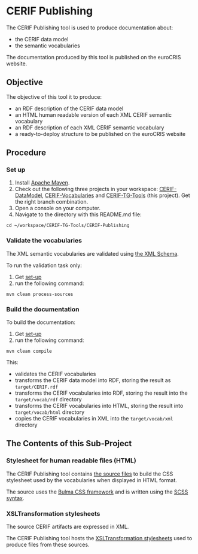 # CERIF Publishing

The CERIF Publishing tool is used to produce documentation about:
* the CERIF data model
* the semantic vocabularies

The documentation produced by this tool is published on the euroCRIS website.

## Objective

The objective of this tool it to produce:
* an RDF description of the CERIF data model
* an HTML human readable version of each XML CERIF semantic vocabulary
* an RDF description of each XML CERIF semantic vocabulary
* a ready-to-deploy structure to be published on the euroCRIS website

## Procedure

### Set up

1. Install [Apache Maven](https://maven.apache.org/).
2. Check out the following three projects in your workspace: [CERIF-DataModel](https://github.com/EuroCRIS/CERIF-DataModel), [CERIF-Vocabularies](https://github.com/EuroCRIS/CERIF-Vocabularies) and [CERIF-TG-Tools](https://github.com/EuroCRIS/CERIF-TG-Tools) (this project). Get the right branch combination.
3. Open a console on your computer.
4. Navigate to the directory with this README.md file:
```console
cd ~/workspace/CERIF-TG-Tools/CERIF-Publishing
```

### Validate the vocabularies

The XML semantic vocabularies are validated using [the XML Schema](src/main/xsd/CERIF-Vocabulary.xsd).

To run the validation task only:
1. Get [set-up](#set-up)
2. run the following command:
```console 
mvn clean process-sources
```

### Build the documentation

To build the documentation: 
1. Get [set-up](#set-up)
2. run the following command:
```console 
mvn clean compile
```

This:
- validates the CERIF vocabularies
- transforms the CERIF data model into RDF, storing the result as ``target/CERIF.rdf``
- transforms the CERIF vocabularies into RDF, storing the result into the ``target/vocab/rdf`` directory 
- transforms the CERIF vocabularies into HTML, storing the result into ``target/vocab/html`` directory
- copies the CERIF vocabularies in XML into the ``target/vocab/xml`` directory


## The Contents of this Sub-Project

### Stylesheet for human readable files (HTML)

The CERIF Publishing tool contains [the source files](src/main/css) to build the CSS stylesheet used by the vocabularies when displayed in HTML format.

The source uses the [Bulma CSS framework](https://bulma.io/) and is written using the [SCSS syntax](https://sass-lang.com/documentation/syntax).

### XSLTransformation stylesheets

The source CERIF artifacts are expressed in XML.

The CERIF Publishing tool hosts the [XSLTransformation stylesheets](src/main/xslt) used to produce files from these sources.
